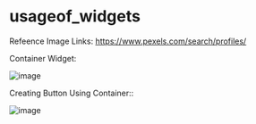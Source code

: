# usageof_widgets

Refeence Image Links: https://www.pexels.com/search/profiles/

Container Widget:

![image](https://user-images.githubusercontent.com/73591592/227712482-0e528d2d-1025-4b38-b93a-069d79a6937c.png)

Creating Button Using Container::

![image](https://user-images.githubusercontent.com/73591592/227712590-a8aa0770-ab8f-4833-9489-1f8eea507afa.png)
